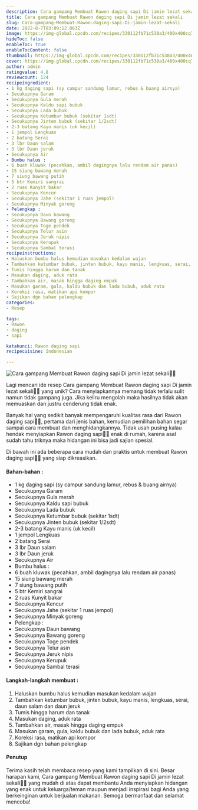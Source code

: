 ```yaml
---
description: Cara gampang Membuat Rawon daging sapi Di jamin lezat sekali"
title: Cara gampang Membuat Rawon daging sapi Di jamin lezat sekali
slug: Cara-gampang-Membuat-Rawon-daging-sapi-Di-jamin-lezat-sekali
date: 2022-8-7T03:09:12.063Z
image: https://img-global.cpcdn.com/recipes/330112fb71c538a3/400x400cq70/photo.jpg
hideToc: false
enableToc: true
enableTocContent: false
thumbnail: https://img-global.cpcdn.com/recipes/330112fb71c538a3/400x400cq70/photo.jpg
cover: https://img-global.cpcdn.com/recipes/330112fb71c538a3/400x400cq70/photo.jpg
author: admin
ratingvalue: 4.8
reviewcount: 124
recipeingredient:
- 1 kg daging sapi (sy campur sandung lamur, rebus & buang airnya)
- Secukupnya Garam
- Secukupnya Gula merah
- Secukupnya Kaldu sapi bubuk
- Secukupnya Lada bubuk
- Secukupnya Ketumbar bubuk (sekitar 1sdt)
- Secukupnya Jinten bubuk (sekitar 1/2sdt)
- 2-3 batang Kayu manis (uk kecil)
- 1 jempol Lengkuas
- 2 batang Serai
- 3 lbr Daun salam
- 3 lbr Daun jeruk
- Secukupnya Air
- Bumbu halus :
- 6 buah kluwak (pecahkan, ambil dagingnya lalu rendam air panas)
- 15 siung bawang merah
- 7 siung bawang putih
- 5 btr Kemiri sangrai
- 2 ruas Kunyit bakar
- Secukupnya Kencur
- Secukupnya Jahe (sekitar 1 ruas jempol)
- Secukupnya Minyak goreng
- Pelengkap :
- Secukupnya Daun bawang
- Secukupnya Bawang goreng
- Secukupnya Toge pendek
- Secukupnya Telur asin
- Secukupnya Jeruk nipis
- Secukupnya Kerupuk
- Secukupnya Sambal terasi
recipeinstructions:
- Haluskan bumbu halus kemudian masukan kedalam wajan
- Tambahkan ketumbar bubuk, jinten bubuk, kayu manis, lengkuas, serai, daun salam dan daun jeruk
- Tumis hingga harum dan tanak
- Masukan daging, aduk rata
- Tambahkan air, masak hingga daging empuk
- Masukan garam, gula, kaldu bubuk dan lada bubuk, aduk rata
- Koreksi rasa, matikan api kompor
- Sajikan dgn bahan pelengkap
categories:
- Resep

tags:
- Rawon
- daging
- sapi

katakunci: Rawon daging sapi
recipecuisine: Indonesian

---
```


![Cara gampang Membuat Rawon daging sapi Di jamin lezat sekali👩‍🍳](https://img-global.cpcdn.com/recipes/330112fb71c538a3/400x400cq70/photo.jpg)

Lagi mencari ide resep Cara gampang Membuat Rawon daging sapi Di jamin lezat sekali👩‍🍳 yang unik? Cara menyiapkannya memang tidak terlalu sulit namun tidak gampang juga. Jika keliru mengolah maka hasilnya tidak akan memuaskan dan justru cenderung tidak enak.

Banyak hal yang sedikit banyak mempengaruhi kualitas rasa dari Rawon daging sapi👩‍🍳, pertama dari jenis bahan, kemudian pemilihan bahan segar sampai cara membuat dan menghidangkannya. Tidak usah pusing kalau hendak menyiapkan Rawon daging sapi👩‍🍳 enak di rumah, karena asal sudah tahu triknya maka hidangan ini bisa jadi sajian spesial.

Di bawah ini ada beberapa cara mudah dan praktis untuk membuat Rawon daging sapi👩‍🍳 yang siap dikreasikan.

<!--inarticleads1-->

#### Bahan-bahan :

- 1 kg daging sapi (sy campur sandung lamur, rebus & buang airnya)
- Secukupnya Garam
- Secukupnya Gula merah
- Secukupnya Kaldu sapi bubuk
- Secukupnya Lada bubuk
- Secukupnya Ketumbar bubuk (sekitar 1sdt)
- Secukupnya Jinten bubuk (sekitar 1/2sdt)
- 2-3 batang Kayu manis (uk kecil)
- 1 jempol Lengkuas
- 2 batang Serai
- 3 lbr Daun salam
- 3 lbr Daun jeruk
- Secukupnya Air
- Bumbu halus :
- 6 buah kluwak (pecahkan, ambil dagingnya lalu rendam air panas)
- 15 siung bawang merah
- 7 siung bawang putih
- 5 btr Kemiri sangrai
- 2 ruas Kunyit bakar
- Secukupnya Kencur
- Secukupnya Jahe (sekitar 1 ruas jempol)
- Secukupnya Minyak goreng
- Pelengkap :
- Secukupnya Daun bawang
- Secukupnya Bawang goreng
- Secukupnya Toge pendek
- Secukupnya Telur asin
- Secukupnya Jeruk nipis
- Secukupnya Kerupuk
- Secukupnya Sambal terasi

<!--inarticleads2-->

#### Langkah-langkah membuat :

1. Haluskan bumbu halus kemudian masukan kedalam wajan
1. Tambahkan ketumbar bubuk, jinten bubuk, kayu manis, lengkuas, serai, daun salam dan daun jeruk
1. Tumis hingga harum dan tanak
1. Masukan daging, aduk rata
1. Tambahkan air, masak hingga daging empuk
1. Masukan garam, gula, kaldu bubuk dan lada bubuk, aduk rata
1. Koreksi rasa, matikan api kompor
1. Sajikan dgn bahan pelengkap

#### Penutup

Terima kasih telah membaca resep yang kami tampilkan di sini. Besar harapan kami, Cara gampang Membuat Rawon daging sapi Di jamin lezat sekali👩‍🍳 yang mudah di atas dapat membantu Anda menyiapkan hidangan yang enak untuk keluarga/teman maupun menjadi inspirasi bagi Anda yang berkeinginan untuk berjualan makanan. Semoga bermanfaat dan selamat mencoba!